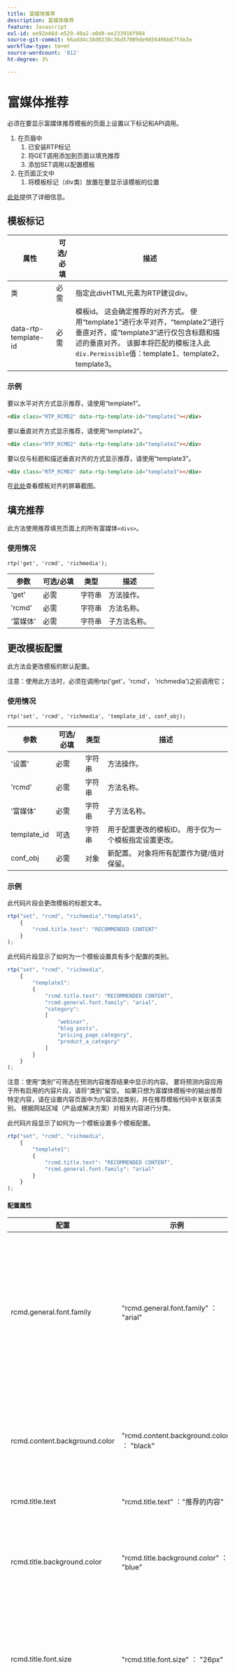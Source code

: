 ```yaml
---
title: 富媒体推荐
description: 富媒体推荐
feature: Javascript
exl-id: ee92e46d-e529-40a2-a0d0-ee233916f004
source-git-commit: 66add4c38d0230c36d57009de985649bb67fde3e
workflow-type: tm+mt
source-wordcount: '812'
ht-degree: 3%

---
```


# 富媒体推荐

必须在要显示富媒体推荐模板的页面上设置以下标记和API调用。

1. 在页眉中
   1. 已安装RTP标记
   1. 将GET调用添加到页面以填充推荐
   1. 添加SET调用以配置模板
1. 在页面正文中
   1. 将模板标记（div类）放置在要显示该模板的位置

[此处](https://experienceleague.adobe.com/en/docs/marketo/using/product-docs/predictive-content/enabling-predictive-content/enable-predictive-content-for-web-rich-media)提供了详细信息。

## 模板标记

| 属性 | 可选/必填 | 描述 |
|---|---|---|
| 类 | 必需 | 指定此divHTML元素为RTP建议div。 |
| data-rtp-template-id | 必需 | 模板id。 这会确定推荐的对齐方式。 使用“template1”进行水平对齐，“template2”进行垂直对齐，或“template3”进行仅包含标题和描述的垂直对齐。 该脚本将匹配的模板注入此`div.Permissible`值：template1、template2、template3。 |

### 示例

要以水平对齐方式显示推荐，请使用“template1”。

```html
<div class="RTP_RCMD2" data-rtp-template-id="template1"></div>
```

要以垂直对齐方式显示推荐，请使用“template2”。

```html
<div class="RTP_RCMD2" data-rtp-template-id="template2"></div>
```

要以仅与标题和描述垂直对齐的方式显示推荐，请使用“template3”。

```html
<div class="RTP_RCMD2" data-rtp-template-id="template3"></div>
```

在[此处](#example_of_rich_media_recommendation_template_1)查看模板对齐的屏幕截图。

## 填充推荐

此方法使用推荐填充页面上的所有富媒体`<divs>`。

### 使用情况

`rtp('get', 'rcmd', 'richmedia');`

| 参数 | 可选/必填 | 类型 | 描述 |
|---|---|---|---|
| &#39;get&#39; | 必需 | 字符串 | 方法操作。 |
| &#39;rcmd&#39; | 必需 | 字符串 | 方法名称。 |
| &#39;富媒体&#39; | 必需 | 字符串 | 子方法名称。 |


## 更改模板配置

此方法会更改模板的默认配置。

注意：使用此方法时，必须在调用rtp(&#39;get&#39;，&#39;rcmd&#39;， &#39;richmedia&#39;)之前调用它；

### 使用情况

`rtp('set', 'rcmd', 'richmedia', 'template_id', conf_obj);`

| 参数 | 可选/必填 | 类型 | 描述 |
|---|---|---|---|
| &#39;设置&#39; | 必需 | 字符串 | 方法操作。 |
| &#39;rcmd&#39; | 必需 | 字符串 | 方法名称。 |
| &#39;富媒体&#39; | 必需 | 字符串 | 子方法名称。 |
| template_id | 可选 | 字符串 | 用于配置更改的模板ID。 用于仅为一个模板指定设置更改。 |
| conf_obj | 必需 | 对象 | 新配置。 对象将所有配置作为键/值对保留。 |


### 示例

此代码片段会更改模板的标题文本。

```javascript
rtp("set", "rcmd", "richmedia","template1",
    {
        "rcmd.title.text": "RECOMMENDED CONTENT"
    }
);
```

此代码片段显示了如何为一个模板设置具有多个配置的类别。

```javascript
rtp("set", "rcmd", "richmedia",
    {
        "template1": 
        {
            "rcmd.title.text": "RECOMMENDED CONTENT",
            "rcmd.general.font.family": "arial",
            "category":
            [
                "webinar",
                "blog posts",
                "pricing_page_category",
                "product_a_category"
            ]
        }
    }
);
```

注意：使用“类别”可筛选在预测内容推荐结果中显示的内容。 要将预测内容应用于所有启用的内容片段，请将“类别”留空。 如果只想为富媒体模板中的输出推荐特定内容，请在设置内容页面中为内容添加类别，并在推荐模板代码中关联该类别。 根据网站区域（产品或解决方案）对相关内容进行分类。

此代码片段显示了如何为一个模板设置多个模板配置。

```javascript
rtp("set", "rcmd", "richmedia",
    {
        "template1":
        {
            "rcmd.title.text": "RECOMMENDED CONTENT",
            "rcmd.general.font.family": "arial"
        }
    }
);
```

#### 配置属性

| 配置 | 示例 | 描述 |
|---|---|---|
| rcmd.general.font.family | &quot;rcmd.general.font.family&quot; ： &quot;arial&quot; | 更改模板中所有文本的字体系列。 此属性支持按浏览器类型列出的所有CSS值。 如果页面上存在自定义字体系列，则可以使用它。 |
| rcmd.content.background.color | &quot;rcmd.content.background.color&quot; ： &quot;black&quot; | 更改模板内部框的背景颜色。 此属性支持按浏览器类型划分的所有CSS值。 |
| rcmd.title.text | &quot;rcmd.title.text&quot; ：&quot;推荐的内容&quot; | 更改模板标题。 |
| rcmd.title.background.color | &quot;rcmd.title.background.color&quot; ： &quot;blue&quot; | 更改标题框的背景颜色。 此属性支持所有css颜色值（颜色名称、rgb、...） |
| rcmd.title.font.size | &quot;rcmd.title.font.size&quot; ： &quot;26px&quot; | 更改标题字体大小。 属性支持所有可能的字体大小CSS值(px、em、...) |
| rcmd.title.font.color | &quot;rcmd.title.font.color&quot; ： &quot;white&quot; | 更改标题字体颜色。 此属性支持所有字体颜色值（rgb、十六进制、...） |
| rcmd.description.font.color | &quot;rcmd.description.font.color&quot; ： &quot;white&quot; | 更改说明字体颜色。 此属性支持所有字体颜色值（rgb、十六进制、...） |
| rcmd.cta.background.color | &quot;rcmd.cta.background.color&quot; ： &quot;green&quot; | 更改按钮的背景颜色。 此属性支持所有css颜色值（颜色名称、rgb、...） |
| rcmd.cta.font.color | “rcmd.cta.font.color” ：“rgb(90， 84， 164)” | 更改按钮字体颜色。 此属性支持所有字体颜色值（rgb、十六进制、...） |
| rcmd.cta.text | &quot;rcmd.cta.text&quot; ：&quot;推送&quot; | 更改按钮文本。 所有按钮的文本都相同。 |
| 类别 | &quot;category&quot; ： [&quot;one category&quot;] | 更改此模板支持的推荐类别。 模板仅显示具有此配置设置的某个类别的推荐。 |


注意：每个模板的配置支持可能会发生更改。

#### 基本示例

此示例有一个包含三个推荐的模板。 将此示例复制到HTML页中，然后将RTP标记替换为您的标记。

```html
<!DOCTYPE>
<html>
<head>
<meta http-equiv="Content-Type" content="text/html; charset=UTF-8">
<title>RTP recommendation</title>
<!-- RTP tag --> 
<script type='text/javascript'>

// This tag needs to be replaced with your account tag
(function(c,h,a,f,i,e){c[a]=c[a]||function(){(c[a].q=c[a].q||[]).push(arguments)};
c[a].a=i;c[a].e=e;var g=h.createElement("script");g.async=true;g.type="text/javascript";
g.src=f+'?aid='+i;var b=h.getElementsByTagName("script")[0];b.parentNode.insertBefore(g,b);
})(window,document,"rtp","//example.rtp.com/rtp-api/v1/rtp.js","account_id");

// Send page view (required by  the recommendation)
rtp('send','view');
// Populate recommendation
rtp('get','rcmd', 'richmedia');
</script>
<!-- End of RTP tag -->
</head>
<body>
<div class="RTP_RCMD2" data-rtp-template-id="template1"></div>
</body>
</html>
```

#### 高级示例

此示例有一个包含三个推荐的模板。 模板标题为“推荐的内容”，按钮文本将为“了解更多”。 将此示例复制到HTML页中，然后将RTP标记替换为您的标记。

```html
<!DOCTYPE>
<html>
<head>
<meta http-equiv="Content-Type" content="text/html; charset=UTF-8">
<title>RTP recommendation</title>
<!-- RTP tag --> 
<script type='text/javascript'>

// This tag needs to be replaced with your account tag
(function(c,h,a,f,i,e){c[a]=c[a]||function(){(c[a].q=c[a].q||[]).push(arguments)};
c[a].a=i;c[a].e=e;var g=h.createElement("script");g.async=true;g.type="text/javascript";
g.src=f+'?aid='+i;var b=h.getElementsByTagName("script")[0];b.parentNode.insertBefore(g,b);
})(window,document,"rtp","//example.rtp.com/rtp-api/v1/rtp.js","account_id");

// Send page view (required by  the recommendation)
rtp('send','view');
// Populate the recommendation zone
rtp('get', 'campaign',true);
// Change template configuration
rtp('set', 'rcmd', 'richmedia',
    {
        template1 :
        {
            "rcmd.title.text" : "RECOMMENDED CONTENT",
            "rcmd.cta.text" : "Read More"
        }
    }
);
// Populate recommendation
rtp('get','rcmd', 'richmedia');
</script>
<!-- End of RTP tag -->
</head>
<body>
<div class="RTP_RCMD2" data-rtp-template-id="template1"></div>
</body>
</html>
```

#### 富媒体推荐模板#1示例

**名称**：模板1 **描述**：包含图像、标题和描述的水平内容以及行动号召按钮。

![富媒体模板](assets/rich-media-template1.png)

#### 富媒体推荐模板#2示例

**名称**：模板2 **描述**：垂直内容，包括图像、标题和描述，以及行动号召按钮。

![富媒体模板](assets/rich-media-template2.png)

#### 富媒体推荐模板#3示例

**名称**：模板3 **描述**：仅包含标题和描述的垂直内容。 鼠标悬停时，标题会更改颜色并超链接到内容URL。 描述还链接到不发生颜色更改的内容。 ![富媒体模板](assets/rich-media-template3.png)
